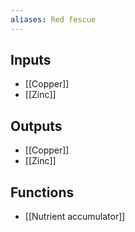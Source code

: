 ```yaml
---
aliases: Red fescue
---
```



## Inputs
- [[Copper]] 
- [[Zinc]]

## Outputs
- [[Copper]] 
- [[Zinc]]

## Functions
- [[Nutrient accumulator]]